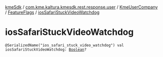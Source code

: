 [kmeSdk](../../../index.md) / [com.kme.kaltura.kmesdk.rest.response.user](../../index.md) / [KmeUserCompany](../index.md) / [FeatureFlags](index.md) / [iosSafariStuckVideoWatchdog](./ios-safari-stuck-video-watchdog.md)

# iosSafariStuckVideoWatchdog

`@SerializedName("ios_safari_stuck_video_watchdog") val iosSafariStuckVideoWatchdog: `[`Boolean`](https://kotlinlang.org/api/latest/jvm/stdlib/kotlin/-boolean/index.html)`?`
